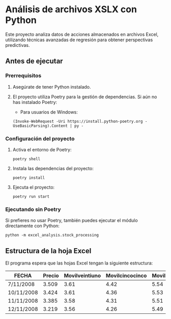 # Análisis de archivos XSLX con Python

Este proyecto analiza datos de acciones almacenados en archivos Excel, utilizando técnicas avanzadas de regresión para obtener perspectivas predictivas.

## Antes de ejecutar

### Prerrequisitos

1. Asegúrate de tener Python instalado.
2. El proyecto utiliza Poetry para la gestión de dependencias. Si aún no has instalado Poetry:
   - Para usuarios de Windows:

    ```
    (Invoke-WebRequest -Uri https://install.python-poetry.org -UseBasicParsing).Content | py -
    ```

### Configuración del proyecto

1. Activa el entorno de Poetry:

   ```
   poetry shell
   ```

2. Instala las dependencias del proyecto:

   ```
   poetry install
   ```

3. Ejecuta el proyecto:

   ```
   poetry run start
   ```

### Ejecutando sin Poetry

Si prefieres no usar Poetry, también puedes ejecutar el módulo directamente con Python:

```
python -m excel_analysis.stock_processing
```

## Estructura de la hoja Excel

El programa espera que las hojas Excel tengan la siguiente estructura:

| FECHA     | Precio | Movilveintiuno | Movilcincocinco | Movilunocuatrocuatro | Momentdiez | Momentsetenta | Momenttrescerocero | Detalle | Variación |
|-----------|--------|-----------------|-----------------|-----------------------|------------|---------------|--------------------|---------|-----------|
| 7/11/2008 | 3.509  | 3.61            | 4.42            | 5.54                  | 106.69     | 62.72         | 68.15              | 1       | 2.48%     |
| 10/11/2008| 3.424  | 3.61            | 4.36            | 5.53                  | 95.96      | 62.57         | 70.11              | 1       | 1.15%     |
| 11/11/2008| 3.385  | 3.58            | 4.31            | 5.51                  | 90.65      | 59.00         | 70.20              | 1       | 5.16%     |
| 12/11/2008| 3.219  | 3.56            | 4.26            | 5.49                  | 81.16      | 54.89         | 68.40              | 0       | -6.53%    |
